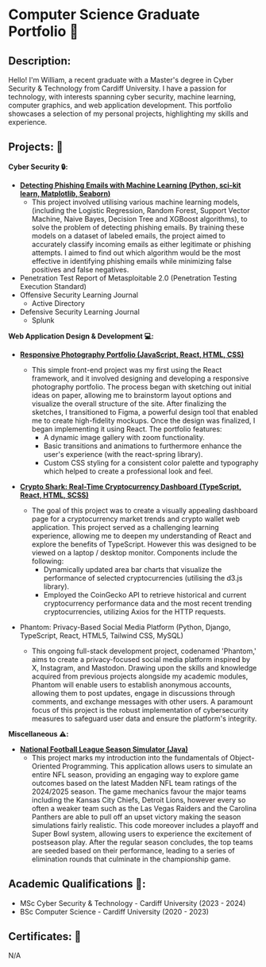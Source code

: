 # Computer Science Graduate Portfolio :page_facing_up:

## Description:
Hello! I'm William, a recent graduate with a Master's degree in Cyber Security & Technology from Cardiff University. I have a passion for technology, with interests spanning cyber security, machine learning, computer graphics, and web application development. This portfolio showcases a selection of my personal projects, highlighting my skills and experience.

## Projects: :file_folder:

**Cyber Security :lock::**
* [**Detecting Phishing Emails with Machine Learning (Python, sci-kit learn, Matplotlib, Seaborn)**](https://github.com/wlshepherd/My_Portfolio/blob/main/PhishingDetection.ipynb)
  * This project involved utilising various machine learning models, (including the Logistic Regression, Random Forest, Support Vector Machine, Naive Bayes, Decision Tree and XGBoost algorithms), to solve the problem of detecting phishing emails. By training these models on a dataset of labeled emails, the project aimed to accurately classify incoming emails as either legitimate or phishing attempts. I aimed to find out which algorithm would be the most effective in identifying phishing emails while minimizing false positives and false negatives.
* Penetration Test Report of Metasploitable 2.0 (Penetration Testing Execution Standard)
* Offensive Security Learning Journal
     * Active Directory
* Defensive Security Learning Journal
     * Splunk
       
**Web Application Design & Development :computer::**
* [**Responsive Photography Portfolio (JavaScript, React, HTML, CSS)**](https://wlshepherd.github.io/react-first-project/)
     * This simple front-end project was my first using the React framework, and it involved designing and developing a responsive photography portfolio. The process began with sketching out initial ideas on paper, allowing me to brainstorm layout options and visualize the overall structure of the site. After finalizing the sketches, I transitioned to Figma, a powerful design tool that enabled me to create high-fidelity mockups. Once the design was finalized, I began implementing it using React. The portfolio features:
       * A dynamic image gallery with zoom functionality.
       * Basic transitions and animations to furthermore enhance the user's experience (with the react-spring library).
       * Custom CSS styling for a consistent color palette and typography which helped to create a professional look and feel.

* [**Crypto Shark: Real-Time Cryptocurrency Dashboard (TypeScript, React, HTML, SCSS)**](https://wlshepherd.github.io/crypto-shark/)
    * The goal of this project was to create a visually appealing dashboard page for a cryptocurrency market trends and crypto wallet web application. This project served as a challenging learning experience, allowing me to deepen my understanding of React and explore the benefits of TypeScript. However this was designed to be viewed on a laptop / desktop monitor. Components include the following:
        * Dynamically updated area bar charts that visualize the performance of selected cryptocurrencies (utilising the d3.js library).
        * Employed the CoinGecko API to retrieve historical and current cryptocurrency performance data and the most recent trending cryptocurrencies, utilizing Axios for the HTTP requests.

* Phantom: Privacy-Based Social Media Platform (Python, Django, TypeScript, React, HTML5, Tailwind CSS, MySQL)
    * This ongoing full-stack development project, codenamed 'Phantom,' aims to create a privacy-focused social media platform inspired by X, Instagram, and Mastodon. Drawing upon the skills and knowledge acquired from previous projects alongside my academic modules, Phantom will enable users to establish anonymous accounts, allowing them to post updates, engage in discussions through comments, and exchange messages with other users. A paramount focus of this project is the robust implementation of cybersecurity measures to safeguard user data and ensure the platform's integrity.

**Miscellaneous :warning::**
* [**National Football League Season Simulator (Java)**](https://github.com/wlshepherd/NFL-J-Project/tree/master/src)
    * This project marks my introduction into the fundamentals of Object-Oriented Programming. This application allows users to simulate an entire NFL season, providing an engaging way to explore game outcomes based on the latest Madden NFL team ratings of the 2024/2025 season. The game mechanics favour the major teams including the Kansas City Chiefs, Detroit Lions, however every so often a weaker team such as the Las Vegas Raiders and the Carolina Panthers are able to pull off an upset victory making the season simulations fairly realistic. This code moreover includes a playoff and Super Bowl system, allowing users to experience the excitement of postseason play. After the regular season concludes, the top teams are seeded based on their performance, leading to a series of elimination rounds that culminate in the championship game.

## Academic Qualifications :school::
* MSc Cyber Security & Technology - Cardiff University (2023 - 2024)
* BSc Computer Science - Cardiff University (2020 - 2023)

## Certificates: :page_with_curl:
N/A
